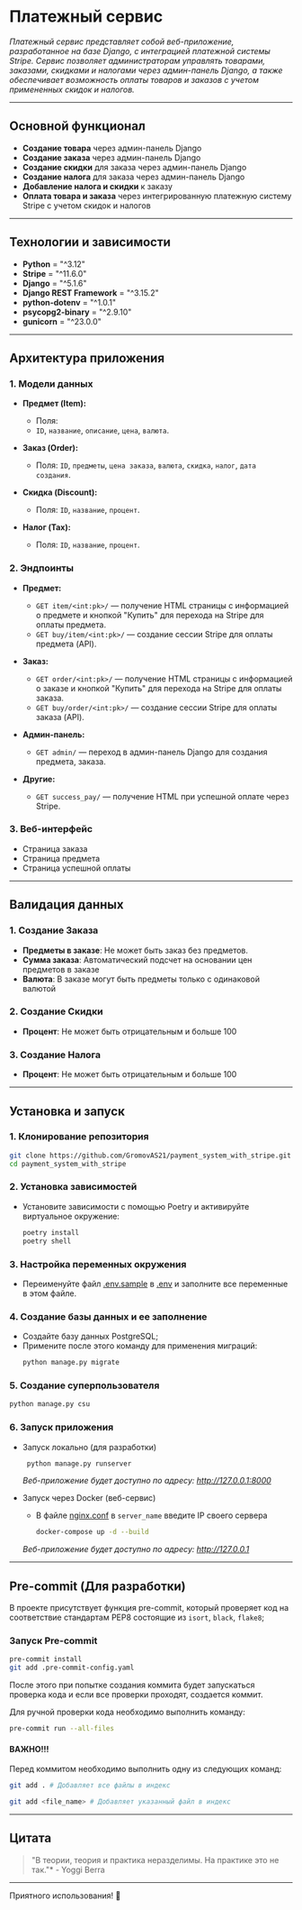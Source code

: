 # Платежный сервис

_Платежный сервис представляет собой веб-приложение, разработанное на базе Django, с интеграцией платежной системы Stripe. Сервис позволяет администраторам управлять товарами, заказами, скидками и налогами через админ-панель Django, а также обеспечивает возможность оплаты товаров и заказов с учетом примененных скидок и налогов._

---

## Основной функционал

- **Создание товара** через админ-панель Django
- **Создание заказа** через админ-панель Django
- **Создание скидки** для заказа через админ-панель Django
- **Создание налога** для заказа через админ-панель Django
- **Добавление налога и скидки** к заказу
- **Оплата товара и заказа** через интегрированную платежную систему Stripe с учетом скидок и налогов

---

## Технологии и зависимости

- **Python** = "^3.12"
- **Stripe** = "^11.6.0"
- **Django** = "^5.1.6"
- **Django REST Framework** = "^3.15.2"
- **python-dotenv** = "^1.0.1"
- **psycopg2-binary** = "^2.9.10"
- **gunicorn** = "^23.0.0"

---

## Архитектура приложения

### 1. Модели данных

- **Предмет (Item):**
  - Поля: 
  - `ID`, `название`, `описание`, `цена`, `валюта`.
  
- **Заказ (Order):**
  - Поля: `ID`, `предметы`, `цена заказа`, `валюта`, `скидка`, `налог`, `дата создания`.
  
- **Скидка (Discount):**
  - Поля: `ID`, `название`, `процент`.
  
- **Налог (Tax):**
  - Поля: `ID`, `название`, `процент`.

### 2. Эндпоинты

- **Предмет:**
  - `GET item/<int:pk>/` — получение HTML страницы с информацией о предмете и кнопкой "Купить" для перехода на Stripe для оплаты предмета.
  - `GET buy/item/<int:pk>/` — создание сессии Stripe для оплаты предмета (API).

- **Заказ:**
  - `GET order/<int:pk>/` — получение HTML страницы с информацией о заказе и кнопкой "Купить" для перехода на Stripe для оплаты заказа.
  - `GET buy/order/<int:pk>/` — создание сессии Stripe для оплаты заказа (API).

- **Админ-панель:**
  - `GET admin/` — переход в админ-панель Django для создания предмета, заказа.

- **Другие:**
  - `GET success_pay/` — получение HTML при успешной оплате через Stripe.

### 3. Веб-интерфейс

- Страница заказа
- Страница предмета
- Страница успешной оплаты

---

## Валидация данных

### 1. Создание Заказа
- **Предметы в заказе**: Не может быть заказ без предметов.
- **Сумма заказа**: Автоматический подсчет на основании цен предметов в заказе
- **Валюта**: В заказе могут быть предметы только с одинаковой валютой

### 2. Создание Скидки
- **Процент**: Не может быть отрицательным и больше 100

### 3. Создание Налога
- **Процент**: Не может быть отрицательным и больше 100

---

## Установка и запуск

### 1. Клонирование репозитория
   ```bash
   git clone https://github.com/GromovAS21/payment_system_with_stripe.git
   cd payment_system_with_stripe
   ```
### 2. Установка зависимостей

- Установите зависимости с помощью Poetry и активируйте виртуальное окружение:
    ```bash
    poetry install
    poetry shell
    ```

### 3. Настройка переменных окружения

- Переименуйте файл [.env.sample](.env.sample) в [.env](.env.sample) и заполните все переменные в этом файле.

### 4. Создание базы данных и ее заполнение

- Создайте базу данных PostgreSQL;
- Примените после этого команду для применения миграций:
     ```bash
     python manage.py migrate
     ```

### 5. Создание суперпользователя
   ```bash
   python manage.py csu
   ```
### 6. Запуск приложения
   - Запуск локально (для разработки)
     ```bash
      python manage.py runserver
     ```
     _Веб-приложение будет доступно по адресу: http://127.0.0.1:8000_


   - Запуск через Docker (веб-сервис)
     - В файле [nginx.conf](nginx.conf) в `server_name` введите IP своего сервера 
       ```bash
       docker-compose up -d --build
       ```
     _Веб-приложение будет доступно по адресу: http://127.0.0.1_

---

## Pre-commit (Для разработки)

В проекте присутствует функция pre-commit, который проверяет код на соответствие стандартам PEP8 состоящие из `isort`,
`black`, `flake8`;

### Запуск Pre-commit

```bash
pre-commit install
git add .pre-commit-config.yaml
```

После этого при попытке создания коммита будет запускаться проверка кода и если все проверки проходят, создается коммит.

Для ручной проверки кода необходимо выполнить команду:

```bash
pre-commit run --all-files
```

#### ВАЖНО!!! ####

Перед коммитом необходимо выполнить одну из следующих команд:

```bash
git add . # Добавляет все файлы в индекс
```

```bash
git add <file_name> # Добавляет указанный файл в индекс
```

---

## Цитата

> "В теории, теория и практика неразделимы. На практике это не так."* - Yoggi Berra

---

Приятного использования! 🚀



